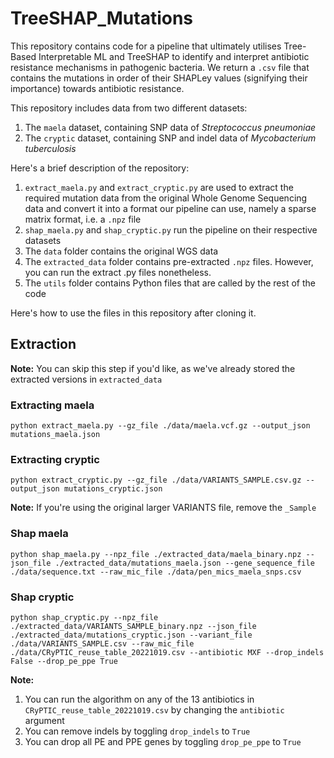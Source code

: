# TreeSHAP_Mutations
This repository contains code for a pipeline that ultimately utilises Tree-Based Interpretable ML and TreeSHAP to identify and interpret antibiotic resistance mechanisms in pathogenic bacteria. 
We return a `.csv` file that contains the mutations in order of their SHAPLey values (signifying their importance) towards antibiotic resistance. 

This repository includes data from two different datasets:
1. The `maela` dataset, containing SNP data of *Streptococcus pneumoniae*
2. The `cryptic` dataset, containing SNP and indel data of *Mycobacterium tuberculosis*

Here's a brief description of the repository:
1. `extract_maela.py` and `extract_cryptic.py` are used to extract the required mutation data from the original Whole Genome Sequencing data and convert it into a format our pipeline can use, namely a sparse matrix format, i.e. a `.npz` file
2. `shap_maela.py` and `shap_cryptic.py` run the pipeline on their respective datasets
3. The `data` folder contains the original WGS data
4. The `extracted_data` folder contains pre-extracted `.npz` files. However, you can run the extract .py files nonetheless.
5. The `utils` folder contains Python files that are called by the rest of the code

Here's how to use the files in this repository after cloning it.

## Extraction

**Note:** You can skip this step if you'd like, as we've already stored the extracted versions in `extracted_data`

### Extracting maela

`python extract_maela.py --gz_file ./data/maela.vcf.gz --output_json mutations_maela.json`

### Extracting cryptic

`python extract_cryptic.py --gz_file ./data/VARIANTS_SAMPLE.csv.gz --output_json mutations_cryptic.json`

**Note:** If you're using the original larger VARIANTS file, remove the `_Sample`

### Shap maela

`python shap_maela.py --npz_file ./extracted_data/maela_binary.npz --json_file ./extracted_data/mutations_maela.json --gene_sequence_file ./data/sequence.txt --raw_mic_file ./data/pen_mics_maela_snps.csv`

### Shap cryptic

`python shap_cryptic.py --npz_file ./extracted_data/VARIANTS_SAMPLE_binary.npz --json_file ./extracted_data/mutations_cryptic.json --variant_file ./data/VARIANTS_SAMPLE.csv --raw_mic_file ./data/CRyPTIC_reuse_table_20221019.csv --antibiotic MXF --drop_indels False --drop_pe_ppe True`

**Note:**
1. You can run the algorithm on any of the 13 antibiotics in `CRyPTIC_reuse_table_20221019.csv` by changing the `antibiotic` argument
2. You can remove indels by toggling `drop_indels` to `True`
3. You can drop all PE and PPE genes by toggling `drop_pe_ppe` to `True`
